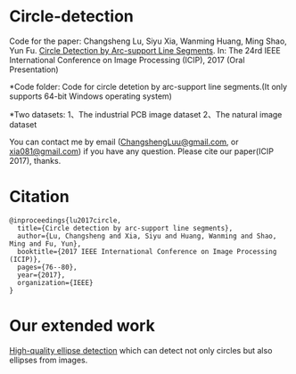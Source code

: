 # Circle-detection
Code for the paper:
Changsheng Lu, Siyu Xia, Wanming Huang, Ming Shao, Yun Fu. [Circle Detection by Arc-support Line Segments](https://alanlusun.github.io/publication/2017-09-20-Circle-Detection/). In: The 24rd IEEE International Conference on Image Processing (ICIP), 2017 (Oral Presentation)

*Code folder:
Code for circle detetion by arc-support line segments.(It only supports 64-bit Windows operating system)

*Two datasets: 
1、The industrial PCB image dataset
2、The natural image dataset

You can contact me by email (ChangshengLuu@gmail.com, or xia081@gmail.com) if you have any question. Please cite our paper(ICIP 2017), thanks.

# Citation
```
@inproceedings{lu2017circle,
  title={Circle detection by arc-support line segments},
  author={Lu, Changsheng and Xia, Siyu and Huang, Wanming and Shao, Ming and Fu, Yun},
  booktitle={2017 IEEE International Conference on Image Processing (ICIP)},
  pages={76--80},
  year={2017},
  organization={IEEE}
}
```  

# Our extended work  
[High-quality ellipse detection](https://github.com/AlanLuSun/High-quality-ellipse-detection) which can detect not only circles but also ellipses from images.  

